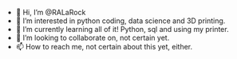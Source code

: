 - 👋 Hi, I’m @RALaRock
- 👀 I’m interested in python coding, data science and 3D printing.
- 🌱 I’m currently learning all of it! Python, sql and using my printer.
- 💞️ I’m looking to collaborate on, not certain yet.
- 📫 How to reach me, not certain about this yet, either.

<!---
RALaRock/RALaRock is a ✨ special ✨ repository because its `README.md` (this file) appears on your GitHub profile.
You can click the Preview link to take a look at your changes.
--->
